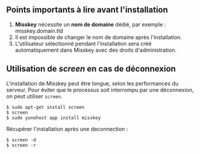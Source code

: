 ## Points importants à lire avant l'installation

1. **Misskey** nécessite un **nom de domaine** dédié, par exemple : misskey.domain.tld
2. Il est impossible de changer le nom de domaine après l'installation.
3. L'utilisateur sélectionné pendant l'installation sera créé automatiquement dans Misskey avec des droits d'administration.

## Utilisation de *screen* en cas de déconnexion

L'installation de Misskey peut être longue, selon les performances du serveur. Pour éviter que le processus soit interrompu par une déconnexion, on peut utiliser `screen`.

```
$ sudo apt-get install screen
$ screen
$ sudo yunohost app install misskey
```
Récupérer l'installation après une deconnection :
```
$ screen -d
$ screen -r
```


